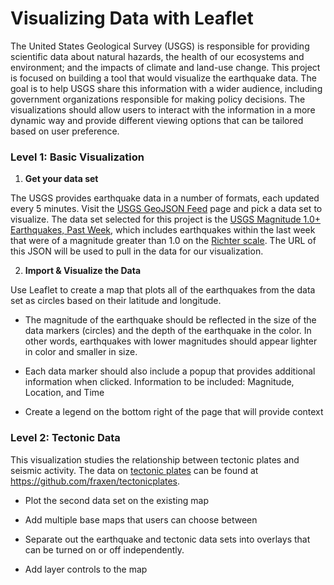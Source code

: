 # Visualizing Data with Leaflet

The United States Geological Survey (USGS) is responsible for providing scientific data about natural hazards, the health of our ecosystems and environment; and the impacts of climate and land-use change. This project is focused on building a tool that would visualize the earthquake data. The goal is to help USGS share this information with a wider audience, including government organizations responsible for making policy decisions. The visualizations should allow users to interact with the information in a more dynamic way and provide different viewing options that can be tailored based on user preference. 

### Level 1: Basic Visualization

1. **Get your data set** 

The USGS provides earthquake data in a number of formats, each updated every 5 minutes. Visit the [USGS GeoJSON Feed](http://earthquake.usgs.gov/earthquakes/feed/v1.0/geojson.php) page and pick a data set to visualize. The data set selected for this project is the [USGS Magnitude 1.0+ Earthquakes, Past Week](https://earthquake.usgs.gov/earthquakes/feed/v1.0/summary/1.0_week.geojson), which includes earthquakes within the last week that were of a magnitude greater than 1.0 on the [Richter scale](https://www.usgs.gov/faqs/moment-magnitude-richter-scale-what-are-different-magnitude-scales-and-why-are-there-so-many?qt-news_science_products=0#qt-news_science_products). The URL of this JSON will be used to pull in the data for our visualization.

2. **Import & Visualize the Data**

Use Leaflet to create a map that plots all of the earthquakes from the data set as circles based on their latitude and longitude. 

   * The magnitude of the earthquake should be reflected in the size of the data markers (circles) and the depth of the earthquake in the color. In other words, earthquakes with lower magnitudes should appear lighter in color and smaller in size. 

   * Each data marker should also include a popup that provides additional information when clicked. Information to be included: Magnitude, Location, and Time

   * Create a legend on the bottom right of the page that will provide context

### Level 2: Tectonic Data

This visualization studies the relationship between tectonic plates and seismic activity. The data on [tectonic plates](https://raw.githubusercontent.com/fraxen/tectonicplates/master/GeoJSON/PB2002_plates.json) can be found at <https://github.com/fraxen/tectonicplates>.

   * Plot the second data set on the existing map
   
   * Add multiple base maps that users can choose between

   * Separate out the earthquake and tectonic data sets into overlays that can be turned on or off independently.
  
   * Add layer controls to the map